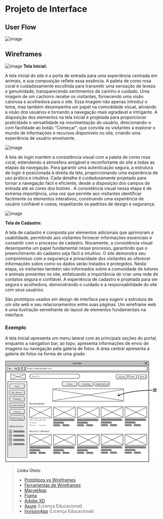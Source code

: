 
# Projeto de Interface



## User Flow

![image](https://github.com/ICEI-PUC-Minas-PBR-SI/pbr-si-ads-2023-2-p1-tiaw-gp2-petlove/assets/142853472/7e3e31ed-6c63-4754-8039-637d2893d369)









> 

## Wireframes
![image](https://github.com/ICEI-PUC-Minas-PBR-SI/pbr-si-ads-2023-2-p1-tiaw-gp2-petlove/assets/142853263/4c4577ad-09df-4f6c-a9b1-142378b42dbe)
**Tela Inicial:**

A tela inicial do site é a porta de entrada para uma experiência centrada em animais, e sua composição reflete essa essência. A paleta de cores rosa coral é cuidadosamente escolhida para transmitir uma sensação de leveza e genuinidade, transparecendo sentimentos de carinho e cuidado. Uma imagem de um  cachorro recebe os visitantes, fornecendo uma visão calorosa e acolhedora para o site. Essa imagem não apenas introduz o tema, mas também desempenha um papel na comodidade visual, aliviando a visão dos usuários e tornando a navegação mais agradável e intrigante. A disposição dos elementos na tela inicial é projetada para proporcionar praticidade e versatilidade na movimentação do usuário, direcionando-o com facilidade ao botão "Começar", que convida os visitantes a explorar o mundo de informações e recursos disponíveis no site, criando uma experiência de usuário envolvente.


![image](https://github.com/ICEI-PUC-Minas-PBR-SI/pbr-si-ads-2023-2-p1-tiaw-gp2-petlove/assets/142853263/6ffa8fa1-5798-47f5-af8f-d14d4bc5e40d)

A tela de login mantém a consistência visual com a paleta de cores rosa coral, estendendo a atmosfera amigável e reconfortante do site a todas as etapas da navegação. Para garantir uma autenticação segura, a estrutura de login é posicionada à direita da tela, proporcionando uma experiência de uso prática e intuitiva. Cada detalhe é cuidadosamente projetado para tornar a navegação fácil e eficiente, desde a disposição dos campos de entrada até as cores dos botões . A consistência visual nessa etapa é de extrema importância, uma vez que permite aos visitantes identificar facilmente os elementos interativos, construindo uma experiência de usuário confiável e coesa, respeitando os padrões de design e segurança.


![image](https://github.com/ICEI-PUC-Minas-PBR-SI/pbr-si-ads-2023-2-p1-tiaw-gp2-petlove/assets/142853263/1cbe576d-7be3-4bbf-82b7-3154e8387ac4)



**Tela de Cadastro:**

A tela de cadastro é composta por elementos adicionais que aprimoram a usabilidade, permitindo aos visitantes fornecer informações essenciais e consentir com o processo de cadastro. Novamente, a consistência visual desempenha um papel fundamental nesse processo, garantindo que o preenchimento do cadastro seja fácil e intuitivo. O site demonstra seu compromisso com a segurança e privacidade dos visitantes ao oferecer informações sobre como os dados serão tratados e protegidos. Nesta etapa, os visitantes também são informados sobre a comunidade de tutores e  animais presentes no site, enfatizando a importância de criar uma rede de contatos segura e confiável. A experiência de cadastro é projetada para ser segura e acolhedora, demonstrando o cuidado e a responsabilidade do site com seus usuários.







São protótipos usados em design de interface para sugerir a estrutura de um site web e seu relacionamentos entre suas páginas. Um wireframe web é uma ilustração semelhante do layout de elementos fundamentais na interface.

### Exemplo

A tela Inicial apresenta um menu lateral com as principais seções do portal, enquanto a navigation bar, ao topo, apresenta informações de envio de imagens ou navegação pela galeria de fotos. A área central apresenta a galeria de fotos na forma de uma grade.

![Exemplo de Wireframe](img/wireframe-example.png)

 
> **Links Úteis**:
> - [Protótipos vs Wireframes](https://www.nngroup.com/videos/prototypes-vs-wireframes-ux-projects/)
> - [Ferramentas de Wireframes](https://rockcontent.com/blog/wireframes/)
> - [MarvelApp](https://marvelapp.com/developers/documentation/tutorials/)
> - [Figma](https://www.figma.com/)
> - [Adobe XD](https://www.adobe.com/br/products/xd.html#scroll)
> - [Axure](https://www.axure.com/edu) (Licença Educacional)
> - [InvisionApp](https://www.invisionapp.com/) (Licença Educacional)
